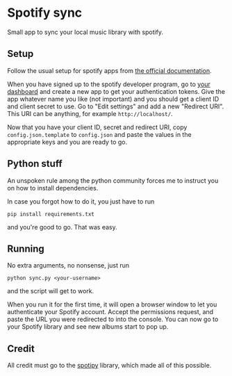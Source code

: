 # Spotify sync
Small app to sync your local music library with spotify.

## Setup
Follow the usual setup for spotify apps from [the official documentation](https://developer.spotify.com/documentation/web-api/quick-start/).

When you have signed up to the spotify developer program, go to
[your dashboard](https://developer.spotify.com/dashboard/applications) and
create a new app to get your authentication tokens. Give the app whatever name
you like (not important) and you should get a client ID and client secret to
use. Go to "Edit settings" and add a new "Redirect URI". This URI can be
anything, for example `http://localhost/`.

Now that you have your client ID, secret and redirect URI, copy
`config.json.template` to `config.json` and paste the values in the appropriate
keys and you are ready to go.

## Python stuff
An unspoken rule among the python community forces me to instruct you on how to
install dependencies.

In case you forgot how to do it, you just have to run
```
pip install requirements.txt
```
and you're good to go. That was easy.

## Running
No extra arguments, no nonsense, just run
```
python sync.py <your-username>
```
and the script will get to work.

When you run it for the first time, it will open a browser window to let you
authenticate your Spotify account. Accept the permissions request, and paste
the URL you were redirected to into the console. You can now go to your Spotify
library and see new albums start to pop up.

## Credit
All credit must go to the [spotipy](https://github.com/plamere/spotipy)
library, which made all of this possible.
